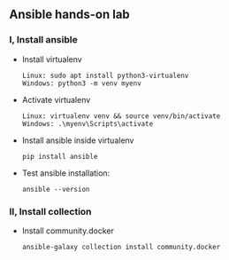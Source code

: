 ## Ansible hands-on lab
### I, Install ansible
- Install virtualenv
  ```
  Linux: sudo apt install python3-virtualenv
  Windows: python3 -m venv myenv
  ```
- Activate virtualenv
  ```
  Linux: virtualenv venv && source venv/bin/activate
  Windows: .\myenv\Scripts\activate
  ```
- Install ansible inside virtualenv
  ```
  pip install ansible
  ```
- Test ansible installation:
  ```
  ansible --version
  ```

### II, Install collection
- Install community.docker
  ```
  ansible-galaxy collection install community.docker
  ```